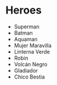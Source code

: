 # Heroes

* Superman
* Batman
* Aquaman
* Mujer Maravilla
* Linterna Verde
* Robin
* Volcán Negro
* Gladiador
* Chico Bestia